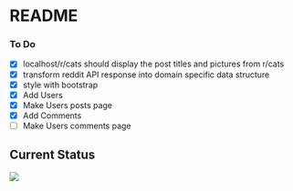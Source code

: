 # README

### To Do
- [x] localhost/r/cats should display the post titles and pictures from r/cats
- [x] transform reddit API response into domain specific data structure
- [x] style with bootstrap
- [x] Add Users
- [x] Make Users posts page
- [x] Add Comments
- [ ] Make Users comments page

## Current Status
![](May-13-2019%2017-39-40.gif)
